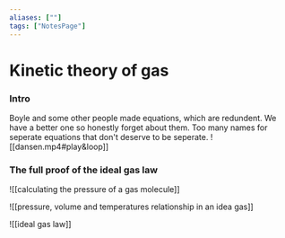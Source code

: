 ```yaml
---
aliases: [""]
tags: ["NotesPage"]
---
```


# Kinetic theory of gas
### Intro
Boyle and some other people made equations, which are redundent. We have a better one so honestly forget about them. Too many names for seperate equations that don't deserve to be seperate.
![[dansen.mp4#play&loop]]

### The full proof of the ideal gas law

![[calculating the pressure of a gas molecule]]

![[pressure, volume and temperatures relationship in an idea gas]]

![[ideal gas law]]
